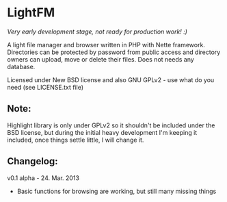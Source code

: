 LightFM
=======
*Very early development stage, not ready for production work! :)*

A light file manager and browser written in PHP with Nette framework. 
Directories can be protected by password from public access and directory owners can upload, move or delete their files. Does not needs any database.

Licensed under New BSD license and also GNU GPLv2 - use what do you need (see LICENSE.txt file)

Note: 
-----
Highlight library is only under GPLv2 so it shouldn't be included under the BSD 
license, but during the initial heavy development I'm keeping it included, once 
things settle little, I will change it.


Changelog:
---------
v0.1 alpha - 24. Mar. 2013
- Basic functions for browsing are working, but still many missing things